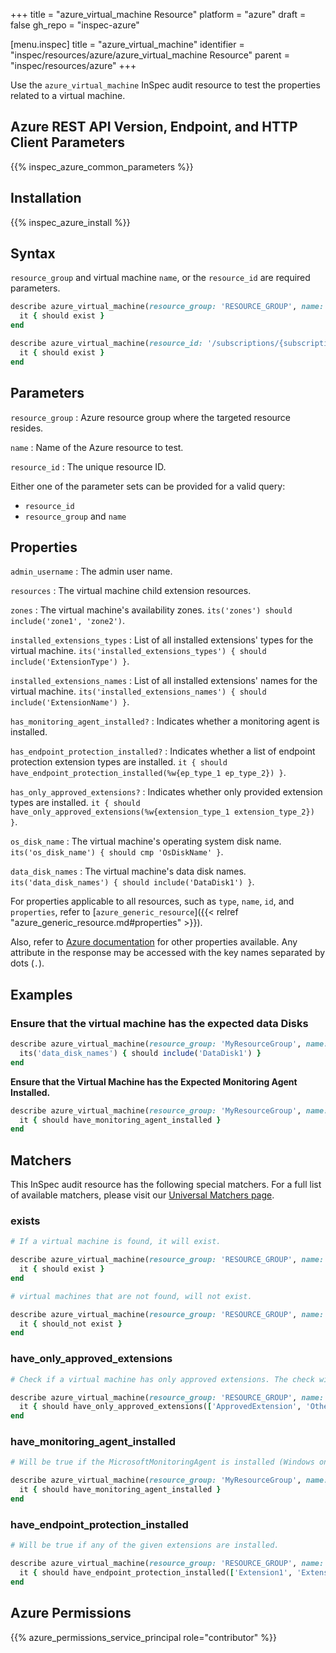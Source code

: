 +++
title = "azure_virtual_machine Resource"
platform = "azure"
draft = false
gh_repo = "inspec-azure"

[menu.inspec]
title = "azure_virtual_machine"
identifier = "inspec/resources/azure/azure_virtual_machine Resource"
parent = "inspec/resources/azure"
+++

Use the `azure_virtual_machine` InSpec audit resource to test the properties related to a virtual machine.

## Azure REST API Version, Endpoint, and HTTP Client Parameters

{{% inspec_azure_common_parameters %}}

## Installation

{{% inspec_azure_install %}}

## Syntax

`resource_group` and virtual machine `name`, or the `resource_id` are required parameters.

```ruby
describe azure_virtual_machine(resource_group: 'RESOURCE_GROUP', name: 'VM_NAME') do
  it { should exist }
end
```

```ruby
describe azure_virtual_machine(resource_id: '/subscriptions/{subscriptionId}/resourceGroups/{resourceGroup}/providers/Microsoft.Compute/virtualMachines/{vmName}') do
  it { should exist }
end
```

## Parameters

`resource_group`
: Azure resource group where the targeted resource resides.

`name`
: Name of the Azure resource to test.

`resource_id`
: The unique resource ID.

Either one of the parameter sets can be provided for a valid query:

- `resource_id`
- `resource_group` and `name`

## Properties

`admin_username`
: The admin user name.

`resources`
: The virtual machine child extension resources.

`zones`
: The virtual machine's availability zones. `its('zones') should include('zone1', 'zone2')`.

`installed_extensions_types`
: List of all installed extensions' types for the virtual machine. `its('installed_extensions_types') { should include('ExtensionType') }`.

`installed_extensions_names`
: List of all installed extensions' names for the virtual machine. `its('installed_extensions_names') { should include('ExtensionName') }`.

`has_monitoring_agent_installed?`
: Indicates whether a monitoring agent is installed.

`has_endpoint_protection_installed?`
: Indicates whether a list of endpoint protection extension types are installed. `it { should have_endpoint_protection_installed(%w{ep_type_1 ep_type_2}) }`.

`has_only_approved_extensions?`
: Indicates whether only provided extension types are installed. `it { should have_only_approved_extensions(%w{extension_type_1 extension_type_2}) }`.

`os_disk_name`
: The virtual machine's operating system disk name. `its('os_disk_name') { should cmp 'OsDiskName' }`.

`data_disk_names`
: The virtual machine's data disk names. `its('data_disk_names') { should include('DataDisk1') }`.

For properties applicable to all resources, such as `type`, `name`, `id`, and `properties`, refer to [`azure_generic_resource`]({{< relref "azure_generic_resource.md#properties" >}}).

Also, refer to [Azure documentation](https://docs.microsoft.com/en-us/rest/api/compute/virtualmachines/get#virtualmachine) for other properties available. Any attribute in the response may be accessed with the key names separated by dots (`.`).

## Examples

### Ensure that the virtual machine has the expected data Disks

```ruby
describe azure_virtual_machine(resource_group: 'MyResourceGroup', name: 'MyVmName') do
  its('data_disk_names') { should include('DataDisk1') }
end
```

**Ensure that the Virtual Machine has the Expected Monitoring Agent Installed.**

```ruby
describe azure_virtual_machine(resource_group: 'MyResourceGroup', name: 'MyVmName') do
  it { should have_monitoring_agent_installed }
end
```

## Matchers

This InSpec audit resource has the following special matchers. For a full list of available matchers, please visit our [Universal Matchers page](/inspec/matchers/).

### exists

```ruby
# If a virtual machine is found, it will exist.

describe azure_virtual_machine(resource_group: 'RESOURCE_GROUP', name: 'VM_NAME') do
  it { should exist }
end

# virtual machines that are not found, will not exist.

describe azure_virtual_machine(resource_group: 'RESOURCE_GROUP', name: 'VM_NAME') do
  it { should_not exist }
end
```

### have_only_approved_extensions

```ruby
# Check if a virtual machine has only approved extensions. The check will fail if an extension is used that's not on the list.

describe azure_virtual_machine(resource_group: 'RESOURCE_GROUP', name: 'VM_NAME') do
  it { should have_only_approved_extensions(['ApprovedExtension', 'OtherApprovedExtensions']) }
end
```

### have_monitoring_agent_installed

```ruby
# Will be true if the MicrosoftMonitoringAgent is installed (Windows only).

describe azure_virtual_machine(resource_group: 'MyResourceGroup', name: 'MyVmName') do
  it { should have_monitoring_agent_installed }
end
```

### have_endpoint_protection_installed

```ruby
# Will be true if any of the given extensions are installed.

describe azure_virtual_machine(resource_group: 'RESOURCE_GROUP', name: 'VM_NAME') do
  it { should have_endpoint_protection_installed(['Extension1', 'Extension2']) }
end
```

## Azure Permissions

{{% azure_permissions_service_principal role="contributor" %}}
